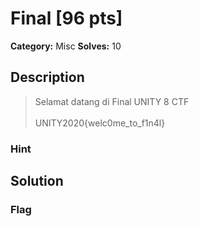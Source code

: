 # Final [96 pts]

**Category:** Misc
**Solves:** 10

## Description
>Selamat datang di Final UNITY 8 CTF<br><br>UNITY2020{welc0me_to_f1n4l}

### Hint

## Solution

### Flag

